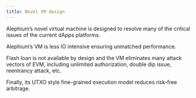 ```yaml
---
title: Novel VM design
---
```


Alephium’s novel virtual machine is designed to resolve many of the critical issues of the current dApps platforms.

Alephium’s VM is less IO intensive ensuring unmatched performance.

Flash loan is not available by design and the VM eliminates many attack vectors of EVM, including unlimited authorization, double dip issue, reentrancy attack, etc.

Finally, its UTXO style fine-grained execution model reduces risk-free arbitrage.
